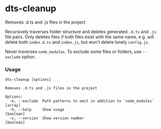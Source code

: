 # dts-cleanup
Removes .d.ts and .js files in the project

Recursively traverses folder structure and deletes generated `.d.ts` and `.js` file pairs.
Only deletes files if both files exist with the same name, e.g.
will delete both `index.d.ts` and `index.js`, but won't delete lonely `config.js`.

Never traverses `node_modules`. To exclude some files or folders, use
`--exclude` option.

### Usage
```
dts-cleanup [options]

Removes .d.ts and .js files in the project

Options:
  -e, --exclude  Path patterns to omit in addition to `node_modules`     [array]
  -h, --help     Show usage                                            [boolean]
  -v, --version  Show version number                                   [boolean]
```
